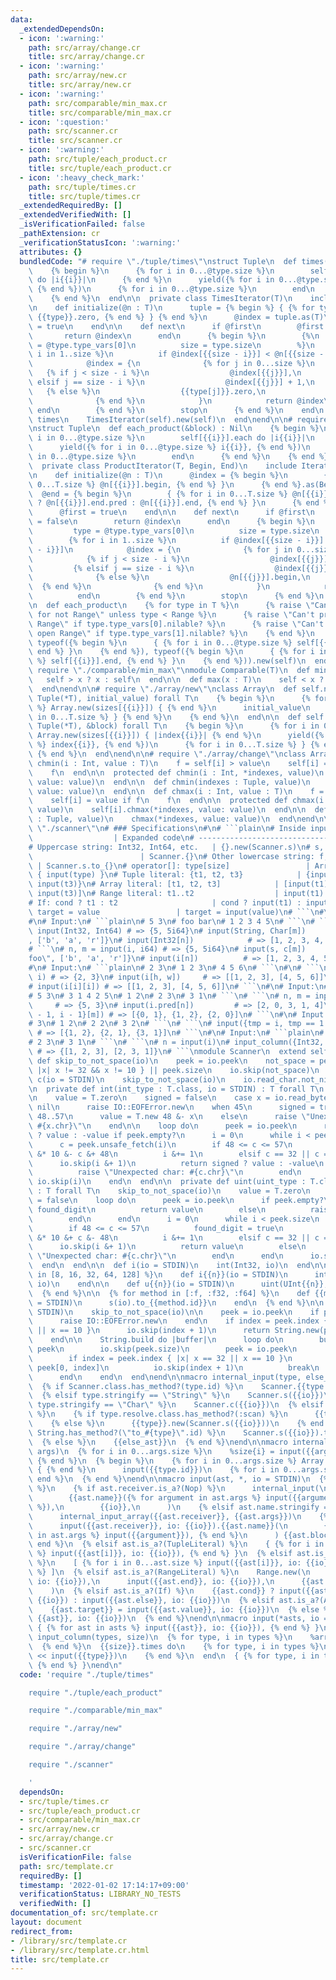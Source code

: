 ```yaml
---
data:
  _extendedDependsOn:
  - icon: ':warning:'
    path: src/array/change.cr
    title: src/array/change.cr
  - icon: ':warning:'
    path: src/array/new.cr
    title: src/array/new.cr
  - icon: ':warning:'
    path: src/comparable/min_max.cr
    title: src/comparable/min_max.cr
  - icon: ':question:'
    path: src/scanner.cr
    title: src/scanner.cr
  - icon: ':warning:'
    path: src/tuple/each_product.cr
    title: src/tuple/each_product.cr
  - icon: ':heavy_check_mark:'
    path: src/tuple/times.cr
    title: src/tuple/times.cr
  _extendedRequiredBy: []
  _extendedVerifiedWith: []
  _isVerificationFailed: false
  _pathExtension: cr
  _verificationStatusIcon: ':warning:'
  attributes: {}
  bundledCode: "# require \"./tuple/times\"\nstruct Tuple\n  def times(&block) : Nil\n\
    \    {% begin %}\n      {% for i in 0...@type.size %}\n        self[{{i}}].times\
    \ do |i{{i}}|\n      {% end %}\n      yield({% for i in 0...@type.size %} i{{i}},\
    \ {% end %})\n      {% for i in 0...@type.size %}\n        end\n      {% end %}\n\
    \    {% end %}\n  end\n\n  private class TimesIterator(T)\n    include Iterator(T)\n\
    \n    def initialize(@n : T)\n      tuple = {% begin %} { {% for type in T %}\
    \ {{type}}.zero, {% end %} } {% end %}\n      @index = tuple.as(T)\n      @first\
    \ = true\n    end\n\n    def next\n      if @first\n        @first = false\n \
    \       return @index\n      end\n      {% begin %}\n        {%\n          type\
    \ = @type.type_vars[0]\n          size = type.size\n        %}\n        {% for\
    \ i in 1..size %}\n          if @index[{{size - i}}] < @n[{{size - i}}] - 1\n\
    \            @index = {\n              {% for j in 0...size %}\n             \
    \   {% if j < size - i %}\n                  @index[{{j}}],\n                {%\
    \ elsif j == size - i %}\n                  @index[{{j}}] + 1,\n             \
    \   {% else %}\n                  {{type[j]}}.zero,\n                {% end %}\n\
    \              {% end %}\n            }\n            return @index\n         \
    \ end\n        {% end %}\n        stop\n      {% end %}\n    end\n  end\n\n  def\
    \ times\n    TimesIterator(self).new(self)\n  end\nend\n\n# require \"./tuple/each_product\"\
    \nstruct Tuple\n  def each_product(&block) : Nil\n    {% begin %}\n      {% for\
    \ i in 0...@type.size %}\n        self[{{i}}].each do |i{{i}}|\n      {% end %}\n\
    \      yield({% for i in 0...@type.size %} i{{i}}, {% end %})\n      {% for i\
    \ in 0...@type.size %}\n        end\n      {% end %}\n    {% end %}\n  end\n\n\
    \  private class ProductIterator(T, Begin, End)\n    include Iterator(Begin)\n\
    \n    def initialize(@n : T)\n      @index = {% begin %}\n        { {% for i in\
    \ 0...T.size %} @n[{{i}}].begin, {% end %} }\n      {% end %}.as(Begin)\n    \
    \  @end = {% begin %}\n        { {% for i in 0...T.size %} @n[{{i}}].exclusive?\
    \ ? @n[{{i}}].end.pred : @n[{{i}}].end, {% end %} }\n      {% end %}.as(End)\n\
    \      @first = true\n    end\n\n    def next\n      if @first\n        @first\
    \ = false\n        return @index\n      end\n      {% begin %}\n        {%\n \
    \         type = @type.type_vars[0]\n          size = type.size\n        %}\n\
    \        {% for i in 1..size %}\n          if @index[{{size - i}}] < @end[{{size\
    \ - i}}]\n            @index = {\n              {% for j in 0...size %}\n    \
    \            {% if j < size - i %}\n                  @index[{{j}}],\n       \
    \         {% elsif j == size - i %}\n                  @index[{{j}}] + 1,\n  \
    \              {% else %}\n                  @n[{{j}}].begin,\n              \
    \  {% end %}\n              {% end %}\n            }\n            return @index\n\
    \          end\n        {% end %}\n        stop\n      {% end %}\n    end\n  end\n\
    \n  def each_product\n    {% for type in T %}\n      {% raise \"Can't product\
    \ for not Range\" unless type < Range %}\n      {% raise \"Can't product for open\
    \ Range\" if type.type_vars[0].nilable? %}\n      {% raise \"Can't product for\
    \ open Range\" if type.type_vars[1].nilable? %}\n    {% end %}\n    ProductIterator(self,\
    \ typeof({% begin %}\n      { {% for i in 0...@type.size %} self[{{i}}].begin,{%\
    \ end %} }\n    {% end %}), typeof({% begin %}\n      { {% for i in 0...@type.size\
    \ %} self[{{i}}].end, {% end %} }\n    {% end %})).new(self)\n  end\nend\n\n#\
    \ require \"./comparable/min_max\"\nmodule Comparable(T)\n  def min(x : T)\n \
    \   self > x ? x : self\n  end\n\n  def max(x : T)\n    self < x ? x : self\n\
    \  end\nend\n\n# require \"./array/new\"\nclass Array\n  def self.new(sizes :\
    \ Tuple(*T), initial_value) forall T\n    {% begin %}\n      {% for i in 0...T.size\
    \ %} Array.new(sizes[{{i}}]) { {% end %}\n      initial_value\n      {% for i\
    \ in 0...T.size %} } {% end %}\n    {% end %}\n  end\n\n  def self.new(sizes :\
    \ Tuple(*T), &block) forall T\n    {% begin %}\n      {% for i in 0...T.size %}\
    \ Array.new(sizes[{{i}}]) { |index{{i}}| {% end %}\n      yield({% for i in 0...T.size\
    \ %} index{{i}}, {% end %})\n      {% for i in 0...T.size %} } {% end %}\n   \
    \ {% end %}\n  end\nend\n\n# require \"./array/change\"\nclass Array(T)\n  def\
    \ chmin(i : Int, value : T)\n    f = self[i] > value\n    self[i] = value if f\n\
    \    f\n  end\n\n  protected def chmin(i : Int, *indexes, value)\n    self[i].chmin(*indexes,\
    \ value: value)\n  end\n\n  def chmin(indexes : Tuple, value)\n    chmin(*indexes,\
    \ value: value)\n  end\n\n  def chmax(i : Int, value : T)\n    f = self[i] < value\n\
    \    self[i] = value if f\n    f\n  end\n\n  protected def chmax(i : Int, *indexes,\
    \ value)\n    self[i].chmax(*indexes, value: value)\n  end\n\n  def chmax(indexes\
    \ : Tuple, value)\n    chmax(*indexes, value: value)\n  end\nend\n\n# require\
    \ \"./scanner\"\n# ### Specifications\n#\n# ```plain\n# Inside input macro   \
    \                  | Expanded code\n# ---------------------------------------+---------------------------------------\n\
    # Uppercase string: Int32, Int64, etc.   | {}.new(Scanner.s)\n# s, c, i, iN, uN\
    \                        | Scanner.{}\n# Other lowercase string: f, big_i, etc.\
    \ | Scanner.s.to_{}\n# operator[]: type[size]                 | Array.new(input(size))\
    \ { input(type) }\n# Tuple literal: {t1, t2, t3}            | {input(t1), input(t2),\
    \ input(t3)}\n# Array literal: [t1, t2, t3]            | [input(t1), input(t2),\
    \ input(t3)]\n# Range literal: t1..t2                  | input(t1)..input(t2)\n\
    # If: cond ? t1 : t2                     | cond ? input(t1) : input(t2)\n# Assign:\
    \ target = value                 | target = input(value)\n# ```\n#\n# ### Examples\n\
    #\n# Input:\n# ```plain\n# 5 3\n# foo bar\n# 1 2 3 4 5\n# ```\n# ```\n# n, m =\
    \ input(Int32, Int64) # => {5, 5i64}\n# input(String, Char[m])     # => {\"foo\"\
    , ['b', 'a', 'r']}\n# input(Int32[n])            # => [1, 2, 3, 4, 5]\n# ```\n\
    # ```\n# n, m = input(i, i64) # => {5, 5i64}\n# input(s, c[m])       # => {\"\
    foo\", ['b', 'a', 'r']}\n# input(i[n])          # => [1, 2, 3, 4, 5]\n# ```\n\
    #\n# Input:\n# ```plain\n# 2 3\n# 1 2 3\n# 4 5 6\n# ```\n#\n# ```\n# h, w = input(i,\
    \ i) # => {2, 3}\n# input(i[h, w])     # => [[1, 2, 3], [4, 5, 6]]\n# ```\n# ```\n\
    # input(i[i][i]) # => [[1, 2, 3], [4, 5, 6]]\n# ```\n#\n# Input:\n# ```plain\n\
    # 5 3\n# 3 1 4 2 5\n# 1 2\n# 2 3\n# 3 1\n# ```\n# ```\n# n, m = input(i, i)  \
    \     # => {5, 3}\n# input(i.pred[n])         # => [2, 0, 3, 1, 4]\n# input({i\
    \ - 1, i - 1}[m]) # => [{0, 1}, {1, 2}, {2, 0}]\n# ```\n#\n# Input:\n# ```plain\n\
    # 3\n# 1 2\n# 2 2\n# 3 2\n# ```\n# ```\n# input({tmp = i, tmp == 1 ? i : i.pred}[i])\
    \ # => [{1, 2}, {2, 1}, {3, 1}]\n# ```\n#\n# Input:\n# ```plain\n# 3\n# 1 2\n\
    # 2 3\n# 3 1\n# ```\n# ```\n# n = input(i)\n# input_column({Int32, Int32}, n)\
    \ # => {[1, 2, 3], [2, 3, 1]}\n# ```\nmodule Scanner\n  extend self\n\n  private\
    \ def skip_to_not_space(io)\n    peek = io.peek\n    not_space = peek.index {\
    \ |x| x != 32 && x != 10 } || peek.size\n    io.skip(not_space)\n  end\n\n  def\
    \ c(io = STDIN)\n    skip_to_not_space(io)\n    io.read_char.not_nil!\n  end\n\
    \n  private def int(int_type : T.class, io = STDIN) : T forall T\n    skip_to_not_space(io)\n\
    \n    value = T.zero\n    signed = false\n    case x = io.read_byte\n    when\
    \ nil\n      raise IO::EOFError.new\n    when 45\n      signed = true\n    when\
    \ 48..57\n      value = T.new 48 &- x\n    else\n      raise \"Unexpected char:\
    \ #{x.chr}\"\n    end\n\n    loop do\n      peek = io.peek\n      return signed\
    \ ? value : -value if peek.empty?\n      i = 0\n      while i < peek.size\n  \
    \      c = peek.unsafe_fetch(i)\n        if 48 <= c <= 57\n          value = value\
    \ &* 10 &- c &+ 48\n          i &+= 1\n        elsif c == 32 || c == 10\n    \
    \      io.skip(i &+ 1)\n          return signed ? value : -value\n        else\n\
    \          raise \"Unexpected char: #{c.chr}\"\n        end\n      end\n     \
    \ io.skip(i)\n    end\n  end\n\n  private def uint(uint_type : T.class, io = STDIN)\
    \ : T forall T\n    skip_to_not_space(io)\n    value = T.zero\n    found_digit\
    \ = false\n    loop do\n      peek = io.peek\n      if peek.empty?\n        if\
    \ found_digit\n          return value\n        else\n          raise IO::EOFError.new\n\
    \        end\n      end\n      i = 0\n      while i < peek.size\n        c = peek.unsafe_fetch(i)\n\
    \        if 48 <= c <= 57\n          found_digit = true\n          value = value\
    \ &* 10 &+ c &- 48\n          i &+= 1\n        elsif c == 32 || c == 10\n    \
    \      io.skip(i &+ 1)\n          return value\n        else\n          raise\
    \ \"Unexpected char: #{c.chr}\"\n        end\n      end\n      io.skip(i)\n  \
    \  end\n  end\n\n  def i(io = STDIN)\n    int(Int32, io)\n  end\n\n  {% for n\
    \ in [8, 16, 32, 64, 128] %}\n    def i{{n}}(io = STDIN)\n      int(Int{{n}},\
    \ io)\n    end\n\n    def u{{n}}(io = STDIN)\n      uint(UInt{{n}}, io)\n    end\n\
    \  {% end %}\n\n  {% for method in [:f, :f32, :f64] %}\n    def {{method.id}}(io\
    \ = STDIN)\n      s(io).to_{{method.id}}\n    end\n  {% end %}\n\n  def s(io =\
    \ STDIN)\n    skip_to_not_space(io)\n\n    peek = io.peek\n    if peek.empty?\n\
    \      raise IO::EOFError.new\n    end\n    if index = peek.index { |x| x == 32\
    \ || x == 10 }\n      io.skip(index + 1)\n      return String.new(peek[0, index])\n\
    \    end\n\n    String.build do |buffer|\n      loop do\n        buffer.write\
    \ peek\n        io.skip(peek.size)\n        peek = io.peek\n        break if peek.empty?\n\
    \        if index = peek.index { |x| x == 32 || x == 10 }\n          buffer.write\
    \ peek[0, index]\n          io.skip(index + 1)\n          break\n        end\n\
    \      end\n    end\n  end\nend\n\nmacro internal_input(type, else_ast, io)\n\
    \  {% if Scanner.class.has_method?(type.id) %}\n    Scanner.{{type.id}}({{io}})\n\
    \  {% elsif type.stringify == \"String\" %}\n    Scanner.s({{io}})\n  {% elsif\
    \ type.stringify == \"Char\" %}\n    Scanner.c({{io}})\n  {% elsif type.is_a?(Path)\
    \ %}\n    {% if type.resolve.class.has_method?(:scan) %}\n      {{type}}.scan(Scanner)\n\
    \    {% else %}\n      {{type}}.new(Scanner.s({{io}}))\n    {% end %}\n  {% elsif\
    \ String.has_method?(\"to_#{type}\".id) %}\n    Scanner.s({{io}}).to_{{type.id}}\n\
    \  {% else %}\n    {{else_ast}}\n  {% end %}\nend\n\nmacro internal_input_array(type,\
    \ args)\n  {% for i in 0...args.size %}\n    %size{i} = input({{args[i]}})\n \
    \ {% end %}\n  {% begin %}\n    {% for i in 0...args.size %} Array.new(%size{i})\
    \ { {% end %}\n      input({{type.id}})\n    {% for i in 0...args.size %} } {%\
    \ end %}\n  {% end %}\nend\n\nmacro input(ast, *, io = STDIN)\n  {% if ast.is_a?(Call)\
    \ %}\n    {% if ast.receiver.is_a?(Nop) %}\n      internal_input(\n        {{ast.name}},\n\
    \        {{ast.name}}({% for argument in ast.args %} input({{argument}}), {% end\
    \ %}),\n        {{io}},\n      )\n    {% elsif ast.name.stringify == \"[]\" %}\n\
    \      internal_input_array({{ast.receiver}}, {{ast.args}})\n    {% else %}\n\
    \      input({{ast.receiver}}, io: {{io}}).{{ast.name}}(\n        {% for argument\
    \ in ast.args %} input({{argument}}), {% end %}\n      ) {{ast.block}}\n    {%\
    \ end %}\n  {% elsif ast.is_a?(TupleLiteral) %}\n    { {% for i in 0...ast.size\
    \ %} input({{ast[i]}}, io: {{io}}), {% end %} }\n  {% elsif ast.is_a?(ArrayLiteral)\
    \ %}\n    [ {% for i in 0...ast.size %} input({{ast[i]}}, io: {{io}}), {% end\
    \ %} ]\n  {% elsif ast.is_a?(RangeLiteral) %}\n    Range.new(\n      input({{ast.begin}},\
    \ io: {{io}}),\n      input({{ast.end}}, io: {{io}}),\n      {{ast.excludes_end?}},\n\
    \    )\n  {% elsif ast.is_a?(If) %}\n    {{ast.cond}} ? input({{ast.then}}, io:\
    \ {{io}}) : input({{ast.else}}, io: {{io}})\n  {% elsif ast.is_a?(Assign) %}\n\
    \    {{ast.target}} = input({{ast.value}}, io: {{io}})\n  {% else %}\n    internal_input({{ast}},\
    \ {{ast}}, io: {{io}})\n  {% end %}\nend\n\nmacro input(*asts, io = STDIN)\n \
    \ { {% for ast in asts %} input({{ast}}, io: {{io}}), {% end %} }\nend\n\nmacro\
    \ input_column(types, size)\n  {% for type, i in types %}\n    %array{i} = Array({{type}}).new({{size}})\n\
    \  {% end %}\n  {{size}}.times do\n    {% for type, i in types %}\n      %array{i}\
    \ << input({{type}})\n    {% end %}\n  end\n  { {% for type, i in types %} %array{i},\
    \ {% end %} }\nend\n"
  code: 'require "./tuple/times"

    require "./tuple/each_product"

    require "./comparable/min_max"

    require "./array/new"

    require "./array/change"

    require "./scanner"

    '
  dependsOn:
  - src/tuple/times.cr
  - src/tuple/each_product.cr
  - src/comparable/min_max.cr
  - src/array/new.cr
  - src/array/change.cr
  - src/scanner.cr
  isVerificationFile: false
  path: src/template.cr
  requiredBy: []
  timestamp: '2022-01-02 17:14:17+09:00'
  verificationStatus: LIBRARY_NO_TESTS
  verifiedWith: []
documentation_of: src/template.cr
layout: document
redirect_from:
- /library/src/template.cr
- /library/src/template.cr.html
title: src/template.cr
---
```

